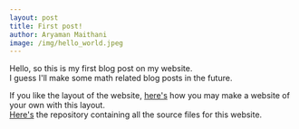 ```yaml
---
layout: post
title: First post!
author: Aryaman Maithani
image: /img/hello_world.jpeg
---
```


Hello, so this is my first blog post on my website.  
I guess I'll make some math related blog posts in the future.

If you like the layout of the website, [here's](https://deanattali.com/beautiful-jekyll/getstarted/) how you may make a website of your own with this layout.  
[Here's](https://github.com/aryamanmaithani/aryamanmaithani.github.io/) the repository containing all the source files for this website.